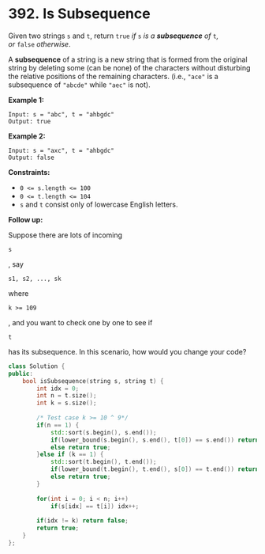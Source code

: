# 392. Is Subsequence

Given two strings `s` and `t`, return `true` *if* `s` *is a **subsequence** of* `t`*, or* `false` *otherwise*.

A **subsequence** of a string is a new string that is formed from the original string by deleting some (can be none) of the characters without disturbing the relative positions of the remaining characters. (i.e., `"ace"` is a subsequence of `"abcde"` while `"aec"` is not).

**Example 1:**

```
Input: s = "abc", t = "ahbgdc"
Output: true

```

**Example 2:**

```
Input: s = "axc", t = "ahbgdc"
Output: false

```

**Constraints:**

- `0 <= s.length <= 100`
- `0 <= t.length <= 104`
- `s` and `t` consist only of lowercase English letters.

**Follow up:**

Suppose there are lots of incoming

```
s
```

, say

```
s1, s2, ..., sk
```

where

```
k >= 109
```

, and you want to check one by one to see if

```
t
```

has its subsequence. In this scenario, how would you change your code?

```cpp
class Solution {
public:
    bool isSubsequence(string s, string t) {
        int idx = 0;
        int n = t.size();
        int k = s.size();
        
        /* Test case k >= 10 ^ 9*/
        if(n == 1) {
            std::sort(s.begin(), s.end());
            if(lower_bound(s.begin(), s.end(), t[0]) == s.end()) return false;
            else return true;
        }else if (k == 1) {
            std::sort(t.begin(), t.end());
            if(lower_bound(t.begin(), t.end(), s[0]) == t.end()) return false;
            else return true;
        }
        
        for(int i = 0; i < n; i++) 
            if(s[idx] == t[i]) idx++;
        
        if(idx != k) return false;
        return true;
    }
};
```
